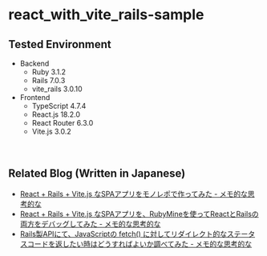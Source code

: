 # react_with_vite_rails-sample

## Tested Environment

- Backend
  - Ruby 3.1.2
  - Rails 7.0.3
  - vite_rails 3.0.10
- Frontend 
  - TypeScript 4.7.4 
  - React.js 18.2.0
  - React Router 6.3.0
  - Vite.js 3.0.2

　  
## Related Blog (Written in Japanese)

- [React + Rails + Vite.js なSPAアプリをモノレポで作ってみた - メモ的な思考的な](https://thinkami.hatenablog.com/entry/2021/10/31/232038)
- [React + Rails + Vite.js なSPAアプリを、RubyMineを使ってReactとRailsの両方をデバッグしてみた - メモ的な思考的な](https://thinkami.hatenablog.com/entry/2022/05/30/220809)
- [Rails製APIにて、JavaScriptの fetch() に対してリダイレクト的なステータスコードを返したい時はどうすればよいか調べてみた - メモ的な思考的な](https://thinkami.hatenablog.com/entry/2022/06/11/223120)

